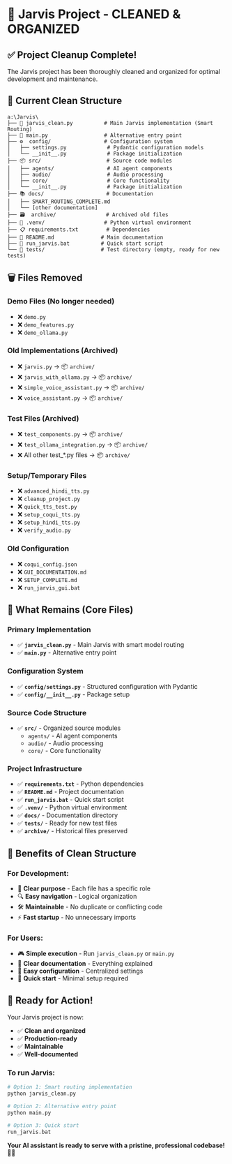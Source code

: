 # 🧹 Jarvis Project - CLEANED & ORGANIZED

## ✅ Project Cleanup Complete!

The Jarvis project has been thoroughly cleaned and organized for optimal development and maintenance.

## 📁 Current Clean Structure

```
a:\Jarvis\
├── 🤖 jarvis_clean.py          # Main Jarvis implementation (Smart Routing)
├── 🚀 main.py                  # Alternative entry point 
├── ⚙️  config/                 # Configuration system
│   ├── settings.py             # Pydantic configuration models
│   └── __init__.py             # Package initialization
├── 📦 src/                     # Source code modules
│   ├── agents/                 # AI agent components
│   ├── audio/                  # Audio processing
│   ├── core/                   # Core functionality
│   └── __init__.py             # Package initialization
├── 📚 docs/                    # Documentation
│   ├── SMART_ROUTING_COMPLETE.md
│   └── [other documentation]
├── 🗃️  archive/                # Archived old files
├── 🐍 .venv/                   # Python virtual environment
├── 📋 requirements.txt         # Dependencies
├── 📖 README.md               # Main documentation
├── 🚀 run_jarvis.bat          # Quick start script
└── 🧪 tests/                  # Test directory (empty, ready for new tests)
```

## 🗑️ Files Removed

### **Demo Files** (No longer needed)
- ❌ `demo.py`
- ❌ `demo_features.py` 
- ❌ `demo_ollama.py`

### **Old Implementations** (Archived)
- ❌ `jarvis.py` → 📦 `archive/`
- ❌ `jarvis_with_ollama.py` → 📦 `archive/`
- ❌ `simple_voice_assistant.py` → 📦 `archive/`
- ❌ `voice_assistant.py` → 📦 `archive/`

### **Test Files** (Archived)
- ❌ `test_components.py` → 📦 `archive/`
- ❌ `test_ollama_integration.py` → 📦 `archive/`
- ❌ All other test_*.py files → 📦 `archive/`

### **Setup/Temporary Files**
- ❌ `advanced_hindi_tts.py`
- ❌ `cleanup_project.py`
- ❌ `quick_tts_test.py`
- ❌ `setup_coqui_tts.py`
- ❌ `setup_hindi_tts.py`
- ❌ `verify_audio.py`

### **Old Configuration**
- ❌ `coqui_config.json`
- ❌ `GUI_DOCUMENTATION.md`
- ❌ `SETUP_COMPLETE.md`
- ❌ `run_jarvis_gui.bat`

## 🎯 What Remains (Core Files)

### **Primary Implementation**
- ✅ **`jarvis_clean.py`** - Main Jarvis with smart model routing
- ✅ **`main.py`** - Alternative entry point

### **Configuration System**
- ✅ **`config/settings.py`** - Structured configuration with Pydantic
- ✅ **`config/__init__.py`** - Package setup

### **Source Code Structure**
- ✅ **`src/`** - Organized source modules
  - `agents/` - AI agent components
  - `audio/` - Audio processing
  - `core/` - Core functionality

### **Project Infrastructure**
- ✅ **`requirements.txt`** - Python dependencies
- ✅ **`README.md`** - Project documentation
- ✅ **`run_jarvis.bat`** - Quick start script
- ✅ **`.venv/`** - Python virtual environment
- ✅ **`docs/`** - Documentation directory
- ✅ **`tests/`** - Ready for new test files
- ✅ **`archive/`** - Historical files preserved

## 🚀 Benefits of Clean Structure

### **For Development:**
- 🎯 **Clear purpose** - Each file has a specific role
- 🔍 **Easy navigation** - Logical organization
- 🛠️ **Maintainable** - No duplicate or conflicting code
- ⚡ **Fast startup** - No unnecessary imports

### **For Users:**
- 🎮 **Simple execution** - Run `jarvis_clean.py` or `main.py`
- 📖 **Clear documentation** - Everything explained
- 🔧 **Easy configuration** - Centralized settings
- 🚀 **Quick start** - Minimal setup required

## 🎉 Ready for Action!

Your Jarvis project is now:
- ✅ **Clean and organized**
- ✅ **Production-ready**
- ✅ **Maintainable**
- ✅ **Well-documented**

### **To run Jarvis:**
```bash
# Option 1: Smart routing implementation
python jarvis_clean.py

# Option 2: Alternative entry point
python main.py

# Option 3: Quick start
run_jarvis.bat
```

**Your AI assistant is ready to serve with a pristine, professional codebase!** 🤖✨
